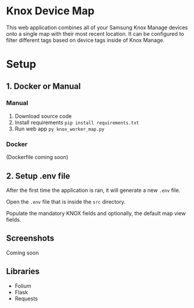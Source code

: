 # Knox Device Map
This web application combines all of your Samsung Knox Manage devices onto a single map with their most recent location. It can be configured to filter different tags based on device tags inside of Knox Manage.

# Setup
## 1. Docker or Manual
### Manual
1. Download source code
2. Install requirements
`pip install requirements.txt`
3. Run web app
`py knox_worker_map.py`
### Docker 
(Dockerfile coming soon)
## 2. Setup .env file
After the first time the application is ran, it will generate a new `.env` file.

Open the `.env` file that is inside the `src` directory.

Populate the mandatory KNOX fields and optionally, the default map view fields.

## Screenshots
Coming soon

## Libraries
- Folium
- Flask
- Requests
